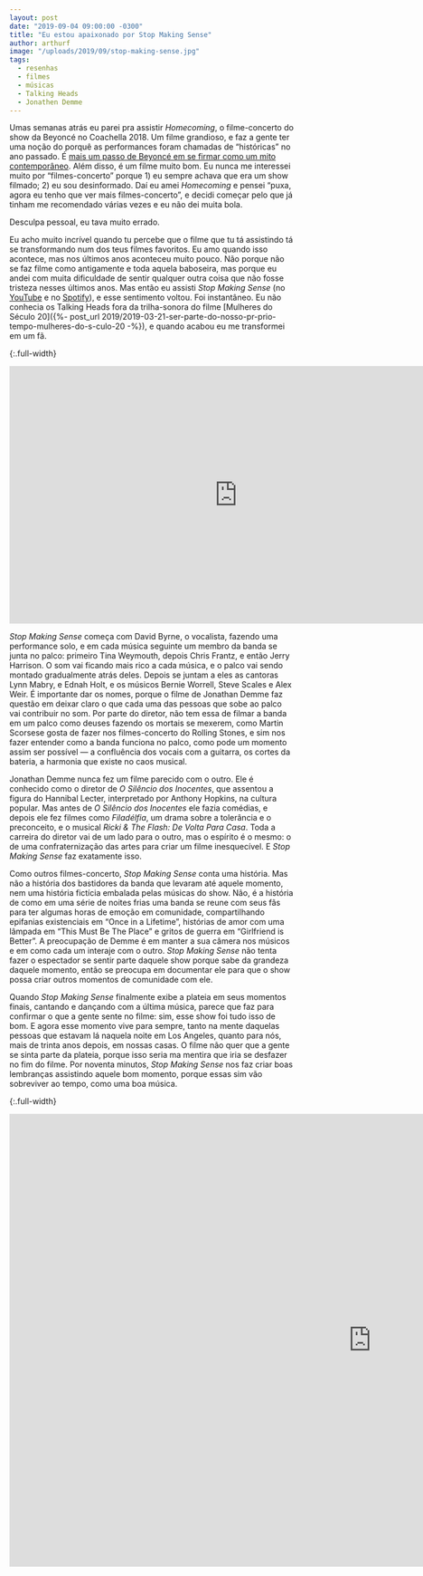 ```yaml
---
layout: post
date: "2019-09-04 09:00:00 -0300"
title: "Eu estou apaixonado por Stop Making Sense"
author: arthurf
image: "/uploads/2019/09/stop-making-sense.jpg"
tags:
  - resenhas
  - filmes
  - músicas
  - Talking Heads
  - Jonathen Demme
---
```


Umas semanas atrás eu parei pra assistir _Homecoming_, o filme-concerto do show da Beyoncé no Coachella 2018. Um filme grandioso, e faz a gente ter uma noção do porquê as performances foram chamadas de “históricas” no ano passado. É [mais um passo de Beyoncé em se firmar como um mito contemporâneo](https://www.vox.com/culture/2018/4/16/17242608/beyonce-coachella-paradox-icon). Além disso, é um filme muito bom. Eu nunca me interessei muito por “filmes-concerto” porque 1) eu sempre achava que era um show filmado; 2) eu sou desinformado. Daí eu amei _Homecoming_ e pensei “puxa, agora eu tenho que ver mais filmes-concerto”, e decidi começar pelo que já tinham me recomendado várias vezes e eu não dei muita bola.

Desculpa pessoal, eu tava muito errado.

Eu acho muito incrível quando tu percebe que o filme que tu tá assistindo tá se transformando num dos teus filmes favoritos. Eu amo quando isso acontece, mas nos últimos anos aconteceu muito pouco. Não porque não se faz filme como antigamente e toda aquela baboseira, mas porque eu andei com muita dificuldade de sentir qualquer outra coisa que não fosse tristeza nesses últimos anos. Mas então eu assisti _Stop Making Sense_ (no [YouTube](https://youtu.be/6bjnRrvx88Y) e no [Spotify](https://open.spotify.com/album/4FR8Z6TvIsC56NLyNomNRE)), e esse sentimento voltou. Foi instantâneo. Eu não conhecia os Talking Heads fora da trilha-sonora do filme [Mulheres do Século 20]({%- post_url 2019/2019-03-21-ser-parte-do-nosso-pr-prio-tempo-mulheres-do-s-culo-20 -%}), e quando acabou eu me transformei em um fã.

{:.full-width}
<iframe width="806" height="455" src="https://www.youtube-nocookie.com/embed/_ZhmsrUOezI" frameborder="0" allow="accelerometer; autoplay; encrypted-media; gyroscope; picture-in-picture" allowfullscreen></iframe>

_Stop Making Sense_ começa com David Byrne, o vocalista, fazendo uma performance solo, e em cada música seguinte um membro da banda se junta no palco: primeiro Tina Weymouth, depois Chris Frantz, e então Jerry Harrison. O som vai ficando mais rico a cada música, e o palco vai sendo montado gradualmente atrás deles. Depois se juntam a eles as cantoras Lynn Mabry, e Ednah Holt, e os músicos Bernie Worrell, Steve Scales e Alex Weir. É importante dar os nomes, porque o filme de Jonathan Demme faz questão em deixar claro o que cada uma das pessoas que sobe ao palco vai contribuir no som. Por parte do diretor, não tem essa de filmar a banda em um palco como deuses fazendo os mortais se mexerem, como Martin Scorsese gosta de fazer nos filmes-concerto do Rolling Stones, e sim nos fazer entender como a banda funciona no palco, como pode um momento assim ser possível — a confluência dos vocais com a guitarra, os cortes da bateria, a harmonia que existe no caos musical.

Jonathan Demme nunca fez um filme parecido com o outro. Ele é conhecido como o diretor de _O Silêncio dos Inocentes_, que assentou a figura do Hannibal Lecter, interpretado por Anthony Hopkins, na cultura popular. Mas antes de _O Silêncio dos Inocentes_ ele fazia comédias, e depois ele fez filmes como _Filadélfia_, um drama sobre a tolerância e o preconceito, e o musical _Ricki & The Flash: De Volta Para Casa_. Toda a carreira do diretor vai de um lado para o outro, mas o espírito é o mesmo: o de uma confraternização das artes para criar um filme inesquecível. E _Stop Making Sense_ faz exatamente isso.

Como outros filmes-concerto, _Stop Making Sense_ conta uma história. Mas não a história dos bastidores da banda que levaram até aquele momento, nem uma história fictícia embalada pelas músicas do show. Não, é a história de como em uma série de noites frias uma banda se reune com seus fãs para ter algumas horas de emoção em comunidade, compartilhando epifanias existenciais em “Once in a Lifetime”, histórias de amor com uma lâmpada em “This Must Be The Place” e gritos de guerra em “Girlfriend is Better”. A preocupação de Demme é em manter a sua câmera nos músicos e em como cada um interaje com o outro. _Stop Making Sense_ não tenta fazer o espectador se sentir parte daquele show porque sabe da grandeza daquele momento, então se preocupa em documentar ele para que o show possa criar outros momentos de comunidade com ele.

Quando _Stop Making Sense_ finalmente exibe a plateia em seus momentos finais, cantando e dançando com a última música, parece que faz para confirmar o que a gente sente no filme: sim, esse show foi tudo isso de bom. E agora esse momento vive para sempre, tanto na mente daquelas pessoas que estavam lá naquela noite em Los Angeles, quanto para nós, mais de trinta anos depois, em nossas casas. O filme não quer que a gente se sinta parte da plateia, porque isso seria ma mentira que iria se desfazer no fim do filme. Por noventa minutos, _Stop Making Sense_ nos faz criar boas lembranças assistindo aquele bom momento, porque essas sim vão sobreviver ao tempo, como uma boa música.

{:.full-width}
<iframe width="1280" height="800" src="https://www.youtube-nocookie.com/embed/6bjnRrvx88Y" frameborder="0" allow="accelerometer; autoplay; encrypted-media; gyroscope; picture-in-picture" allowfullscreen></iframe>
